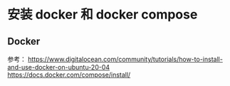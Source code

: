 # 安装 docker 和 docker compose

## Docker

参考：
https://www.digitalocean.com/community/tutorials/how-to-install-and-use-docker-on-ubuntu-20-04
https://docs.docker.com/compose/install/
